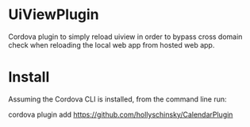 UiViewPlugin
==============

Cordova plugin to simply reload uiview in order to bypass cross domain check when reloading the local web app from hosted web app.

Install
========
Assuming the Cordova CLI is installed, from the command line run:

cordova plugin add https://github.com/hollyschinsky/CalendarPlugin